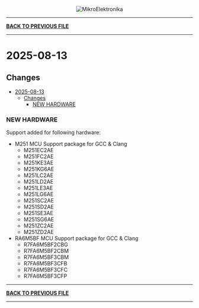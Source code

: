 <p align="center">
  <img src="http://www.mikroe.com/img/designs/beta/logo_small.png?raw=true" alt="MikroElektronika"/>
</p>

---

**[BACK TO PREVIOUS FILE](../changelog.md)**

---

# 2025-08-13

## Changes

- [2025-08-13](#2025-08-13)
  - [Changes](#changes)
    - [NEW HARDWARE](#new-hardware)

### NEW HARDWARE

Support added for following hardware:

+ M251 MCU Support package for GCC & Clang
  + M251EC2AE
  + M251FC2AE
  + M251KE3AE
  + M251KG6AE
  + M251LC2AE
  + M251LD2AE
  + M251LE3AE
  + M251LG6AE
  + M251SC2AE
  + M251SD2AE
  + M251SE3AE
  + M251SG6AE
  + M251ZC2AE
  + M251ZD2AE
+ RA6M5BF MCU Support package for GCC & Clang
  + R7FA6M5BF2CBG
  + R7FA6M5BF2CBM
  + R7FA6M5BF3CBM
  + R7FA6M5BF3CFB
  + R7FA6M5BF3CFC
  + R7FA6M5BF3CFP

---

**[BACK TO PREVIOUS FILE](../changelog.md)**

---
